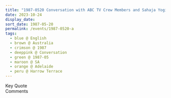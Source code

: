 ```yaml
---
title: "1987-0520 Conversation with ABC TV Crew Members and Sahaja Yogis, Shooting Scenes before the Interview, Garden, 31 Harrow Terrace, Kingswood, Adelaide, SA, Australia"
date: 2023-10-24
display_date: 
sort_date: 1987-05-20
permalink: /events/1987-0520-a
tags:
  - blue @ English
  - brown @ Australia
  - crimson @ 1987
  - deeppink @ Conversation
  - green @ 1987-05
  - maroon @ SA
  - orange @ Adelaide
  - peru @ Harrow Terrace
---
```


<wave-list>
  <list-title color="green" width="75">Key Quote</list-title>
  <list-item color="BlanchedAlmond"  width="200"></list-item>
  <list-item color="Lavender"></list-item>
  <list-item color="BlanchedAlmond"></list-item>
</wave-list>

<br>

<wave-list>
  <list-title color="green" width="75">Comments</list-title>
  <list-item color="BlanchedAlmond"  width="200"></list-item>
  <list-item color="Lavender"></list-item>
  <list-item color="BlanchedAlmond"></list-item>
</wave-list>